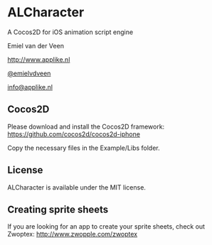 # ALCharacter #

A Cocos2D for iOS animation script engine

Emiel van der Veen

http://www.applike.nl

[@emielvdveen](http://twitter.com/emielvdveen)

info@applike.nl

## Cocos2D ##

Please download and install the Cocos2D framework: https://github.com/cocos2d/cocos2d-iphone

Copy the necessary files in the Example/Libs folder.


## License ##

ALCharacter is available under the MIT license.


## Creating sprite sheets ##

If you are looking for an app to create your sprite sheets, check out Zwoptex: http://www.zwopple.com/zwoptex